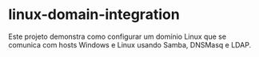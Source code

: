 # linux-domain-integration
Este projeto demonstra como configurar um domínio Linux que se comunica com hosts Windows e Linux usando Samba, DNSMasq e LDAP.
